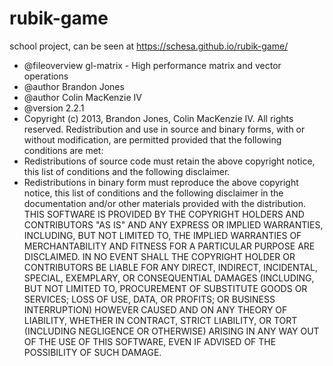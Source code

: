 # rubik-game
school project, can be seen at https://schesa.github.io/rubik-game/


 * @fileoverview gl-matrix - High performance matrix and vector operations
 * @author Brandon Jones
 * @author Colin MacKenzie IV
 * @version 2.2.1
 * Copyright (c) 2013, Brandon Jones, Colin MacKenzie IV. All rights reserved.
Redistribution and use in source and binary forms, with or without modification,
are permitted provided that the following conditions are met:
  * Redistributions of source code must retain the above copyright notice, this
    list of conditions and the following disclaimer.
  * Redistributions in binary form must reproduce the above copyright notice,
    this list of conditions and the following disclaimer in the documentation
    and/or other materials provided with the distribution.
THIS SOFTWARE IS PROVIDED BY THE COPYRIGHT HOLDERS AND CONTRIBUTORS "AS IS" AND
ANY EXPRESS OR IMPLIED WARRANTIES, INCLUDING, BUT NOT LIMITED TO, THE IMPLIED
WARRANTIES OF MERCHANTABILITY AND FITNESS FOR A PARTICULAR PURPOSE ARE
DISCLAIMED. IN NO EVENT SHALL THE COPYRIGHT HOLDER OR CONTRIBUTORS BE LIABLE FOR
ANY DIRECT, INDIRECT, INCIDENTAL, SPECIAL, EXEMPLARY, OR CONSEQUENTIAL DAMAGES
(INCLUDING, BUT NOT LIMITED TO, PROCUREMENT OF SUBSTITUTE GOODS OR SERVICES;
LOSS OF USE, DATA, OR PROFITS; OR BUSINESS INTERRUPTION) HOWEVER CAUSED AND ON
ANY THEORY OF LIABILITY, WHETHER IN CONTRACT, STRICT LIABILITY, OR TORT
(INCLUDING NEGLIGENCE OR OTHERWISE) ARISING IN ANY WAY OUT OF THE USE OF THIS
SOFTWARE, EVEN IF ADVISED OF THE POSSIBILITY OF SUCH DAMAGE.
